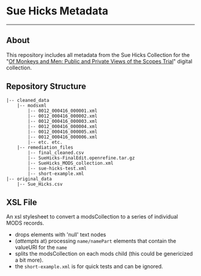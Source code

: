 # Sue Hicks Metadata

---

## About

This repository includes all metadata from the Sue Hicks Collection for the "[Of Monkeys and Men: Public and Private Views of the Scopes Trial](https://digital.lib.utk.edu/collections/scopescollection)" digital collection.

## Repository Structure

```
|-- cleaned_data
    |-- modsxml
        |-- 0012_000416_000001.xml 
        |-- 0012_000416_000002.xml
        |-- 0012_000416_000003.xml
        |-- 0012_000416_000004.xml
        |-- 0012_000416_000005.xml
        |-- 0012_000416_000006.xml
        |-- etc. etc.
    |-- remediation_files
        |-- final_cleaned.csv
        |-- SueHicks-FinalEdit.openrefine.tar.gz
        |-- SueHicks_MODS_collection.xml
        |-- sue-hicks-test.xml
        |-- short-example.xml
|-- original_data
    |-- Sue_Hicks.csv

```

## XSL File
An xsl stylesheet to convert a modsCollection to a series of individual MODS records.
* drops elements with 'null' text nodes
* (_attempts_ at) processing `name/namePart` elements that contain the valueURI for the `name`
* splits the modsCollection on each mods child (this could be genericized a bit more).
* the `short-example.xml` is for quick tests and can be ignored.
